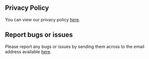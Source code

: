 ## Privacy Policy
You can view our privacy policy [here](https://ashraymehta.github.io/authenticator-pages/privacy-policy).

## Report bugs or issues
Please report any bugs or issues by sending them across to the email address available [here](https://mailhide.io/e/L1jyT).
